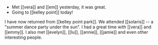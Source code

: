 - Met [[vera]] and [[em]] yesterday, it was great.
- Going to [[kelley point]] today!

I have now returned from [[kelley point park]]. We attended [[solaris]] -- a "summer dance party under the sun". I had a great time with [[vera]] and [[emmy]]. I also met [[evelyn]], [[lu]], [[annie]], [[jamie]] and even other interesting people.

